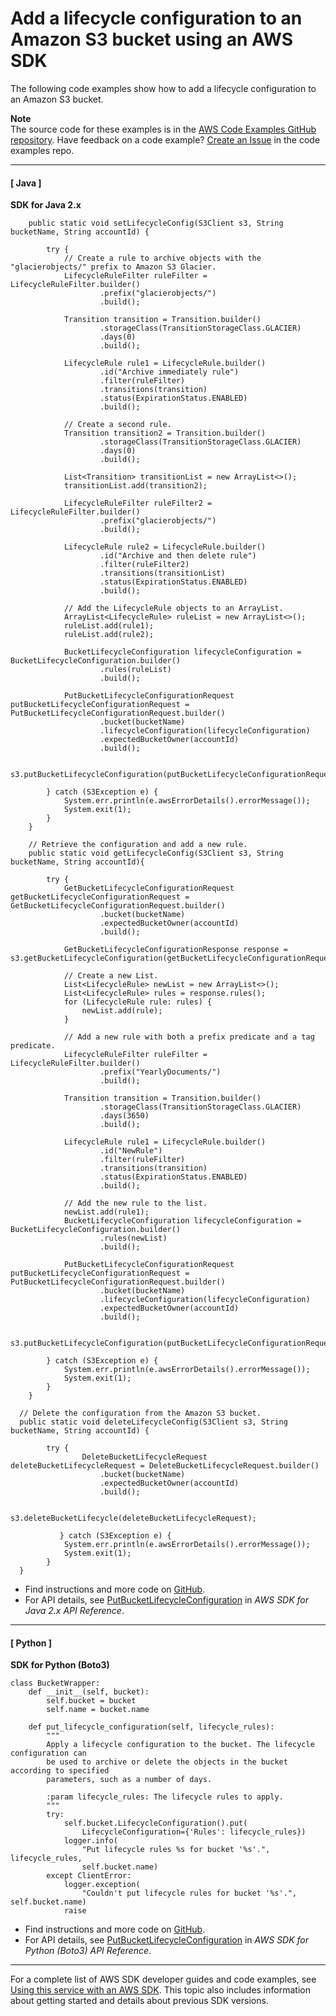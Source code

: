 # Add a lifecycle configuration to an Amazon S3 bucket using an AWS SDK<a name="example_s3_PutBucketLifecycleConfiguration_section"></a>

The following code examples show how to add a lifecycle configuration to an Amazon S3 bucket\.

**Note**  
The source code for these examples is in the [AWS Code Examples GitHub repository](https://github.com/awsdocs/aws-doc-sdk-examples)\. Have feedback on a code example? [Create an Issue](https://github.com/awsdocs/aws-doc-sdk-examples/issues/new/choose) in the code examples repo\. 

------
#### [ Java ]

**SDK for Java 2\.x**  
  

```
    public static void setLifecycleConfig(S3Client s3, String bucketName, String accountId) {

        try {
            // Create a rule to archive objects with the "glacierobjects/" prefix to Amazon S3 Glacier.
            LifecycleRuleFilter ruleFilter = LifecycleRuleFilter.builder()
                    .prefix("glacierobjects/")
                    .build();

            Transition transition = Transition.builder()
                    .storageClass(TransitionStorageClass.GLACIER)
                    .days(0)
                    .build();

            LifecycleRule rule1 = LifecycleRule.builder()
                    .id("Archive immediately rule")
                    .filter(ruleFilter)
                    .transitions(transition)
                    .status(ExpirationStatus.ENABLED)
                    .build();

            // Create a second rule.
            Transition transition2 = Transition.builder()
                    .storageClass(TransitionStorageClass.GLACIER)
                    .days(0)
                    .build();

            List<Transition> transitionList = new ArrayList<>();
            transitionList.add(transition2);

            LifecycleRuleFilter ruleFilter2 = LifecycleRuleFilter.builder()
                    .prefix("glacierobjects/")
                    .build();

            LifecycleRule rule2 = LifecycleRule.builder()
                    .id("Archive and then delete rule")
                    .filter(ruleFilter2)
                    .transitions(transitionList)
                    .status(ExpirationStatus.ENABLED)
                    .build();

            // Add the LifecycleRule objects to an ArrayList.
            ArrayList<LifecycleRule> ruleList = new ArrayList<>();
            ruleList.add(rule1);
            ruleList.add(rule2);

            BucketLifecycleConfiguration lifecycleConfiguration = BucketLifecycleConfiguration.builder()
                    .rules(ruleList)
                    .build();

            PutBucketLifecycleConfigurationRequest putBucketLifecycleConfigurationRequest = PutBucketLifecycleConfigurationRequest.builder()
                    .bucket(bucketName)
                    .lifecycleConfiguration(lifecycleConfiguration)
                    .expectedBucketOwner(accountId)
                    .build();

            s3.putBucketLifecycleConfiguration(putBucketLifecycleConfigurationRequest);

        } catch (S3Exception e) {
            System.err.println(e.awsErrorDetails().errorMessage());
            System.exit(1);
        }
    }

    // Retrieve the configuration and add a new rule.
    public static void getLifecycleConfig(S3Client s3, String bucketName, String accountId){

        try {
            GetBucketLifecycleConfigurationRequest getBucketLifecycleConfigurationRequest = GetBucketLifecycleConfigurationRequest.builder()
                    .bucket(bucketName)
                    .expectedBucketOwner(accountId)
                    .build();

            GetBucketLifecycleConfigurationResponse response = s3.getBucketLifecycleConfiguration(getBucketLifecycleConfigurationRequest);

            // Create a new List.
            List<LifecycleRule> newList = new ArrayList<>();
            List<LifecycleRule> rules = response.rules();
            for (LifecycleRule rule: rules) {
                newList.add(rule);
            }

            // Add a new rule with both a prefix predicate and a tag predicate.
            LifecycleRuleFilter ruleFilter = LifecycleRuleFilter.builder()
                    .prefix("YearlyDocuments/")
                    .build();

            Transition transition = Transition.builder()
                    .storageClass(TransitionStorageClass.GLACIER)
                    .days(3650)
                    .build();

            LifecycleRule rule1 = LifecycleRule.builder()
                    .id("NewRule")
                    .filter(ruleFilter)
                    .transitions(transition)
                    .status(ExpirationStatus.ENABLED)
                    .build();

            // Add the new rule to the list.
            newList.add(rule1);
            BucketLifecycleConfiguration lifecycleConfiguration = BucketLifecycleConfiguration.builder()
                    .rules(newList)
                    .build();

            PutBucketLifecycleConfigurationRequest putBucketLifecycleConfigurationRequest = PutBucketLifecycleConfigurationRequest.builder()
                    .bucket(bucketName)
                    .lifecycleConfiguration(lifecycleConfiguration)
                    .expectedBucketOwner(accountId)
                    .build();

            s3.putBucketLifecycleConfiguration(putBucketLifecycleConfigurationRequest);

        } catch (S3Exception e) {
            System.err.println(e.awsErrorDetails().errorMessage());
            System.exit(1);
        }
    }

  // Delete the configuration from the Amazon S3 bucket.
  public static void deleteLifecycleConfig(S3Client s3, String bucketName, String accountId) {

        try {
                DeleteBucketLifecycleRequest deleteBucketLifecycleRequest = DeleteBucketLifecycleRequest.builder()
                    .bucket(bucketName)
                    .expectedBucketOwner(accountId)
                    .build();

                s3.deleteBucketLifecycle(deleteBucketLifecycleRequest);

           } catch (S3Exception e) {
            System.err.println(e.awsErrorDetails().errorMessage());
            System.exit(1);
        }
  }
```
+  Find instructions and more code on [GitHub](https://github.com/awsdocs/aws-doc-sdk-examples/tree/main/javav2/example_code/s3#readme)\. 
+  For API details, see [PutBucketLifecycleConfiguration](https://docs.aws.amazon.com/goto/SdkForJavaV2/s3-2006-03-01/PutBucketLifecycleConfiguration) in *AWS SDK for Java 2\.x API Reference*\. 

------
#### [ Python ]

**SDK for Python \(Boto3\)**  
  

```
class BucketWrapper:
    def __init__(self, bucket):
        self.bucket = bucket
        self.name = bucket.name

    def put_lifecycle_configuration(self, lifecycle_rules):
        """
        Apply a lifecycle configuration to the bucket. The lifecycle configuration can
        be used to archive or delete the objects in the bucket according to specified
        parameters, such as a number of days.

        :param lifecycle_rules: The lifecycle rules to apply.
        """
        try:
            self.bucket.LifecycleConfiguration().put(
                LifecycleConfiguration={'Rules': lifecycle_rules})
            logger.info(
                "Put lifecycle rules %s for bucket '%s'.", lifecycle_rules,
                self.bucket.name)
        except ClientError:
            logger.exception(
                "Couldn't put lifecycle rules for bucket '%s'.", self.bucket.name)
            raise
```
+  Find instructions and more code on [GitHub](https://github.com/awsdocs/aws-doc-sdk-examples/tree/main/python/example_code/s3/s3_basics#code-examples)\. 
+  For API details, see [PutBucketLifecycleConfiguration](https://docs.aws.amazon.com/goto/boto3/s3-2006-03-01/PutBucketLifecycleConfiguration) in *AWS SDK for Python \(Boto3\) API Reference*\. 

------

For a complete list of AWS SDK developer guides and code examples, see [Using this service with an AWS SDK](UsingAWSSDK.md#sdk-general-information-section)\. This topic also includes information about getting started and details about previous SDK versions\.